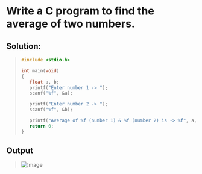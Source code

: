 # Write a C program to find the average of two numbers.

## Solution:

>```c
>#include <stdio.h>
>
>int main(void)
>{
>    float a, b;
>    printf("Enter number 1 -> ");
>    scanf("%f", &a);
>
>    printf("Enter number 2 -> ");
>    scanf("%f", &b);
>
>    printf("Average of %f (number 1) & %f (number 2) is -> %f", a, b, (a + b) / 2);
>    return 0;
>}
>```

## Output
> ![image](https://user-images.githubusercontent.com/96988507/149584154-8e76fb5c-a4ea-4258-bc7c-280db35ef70c.png)


